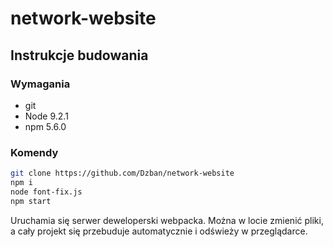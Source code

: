 # network-website
## Instrukcje budowania
### Wymagania
* git
* Node 9.2.1
* npm 5.6.0

### Komendy
```bash
git clone https://github.com/Dzban/network-website
npm i
node font-fix.js
npm start
```
Uruchamia się serwer deweloperski webpacka. Można w locie zmienić pliki, a cały projekt się przebuduje automatycznie i odświeży w przeglądarce.
